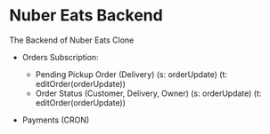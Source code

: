 # Nuber Eats Backend

The Backend of Nuber Eats Clone

- Orders Subscription:

  - Pending Pickup Order (Delivery) (s: orderUpdate) (t: editOrder(orderUpdate))
  - Order Status (Customer, Delivery, Owner) (s: orderUpdate) (t: editOrder(orderUpdate))

- Payments (CRON)
